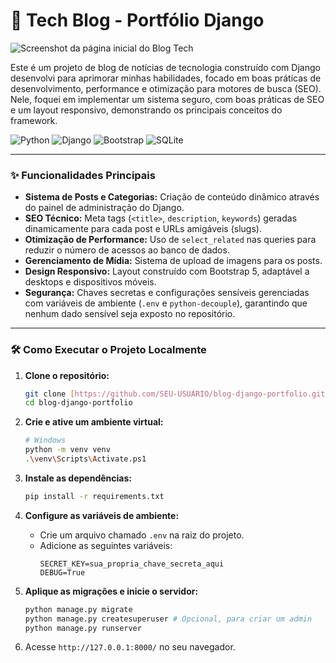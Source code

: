# 🚀 Tech Blog - Portfólio Django

![Screenshot da página inicial do Blog Tech](docs/images/screenshot-blog.png)

Este é um projeto de blog de notícias de tecnologia construído com Django desenvolvi para aprimorar minhas habilidades, focado em boas práticas de desenvolvimento, performance e otimização para motores de busca (SEO). Nele, foquei em implementar um sistema seguro, com boas práticas de SEO e um layout responsivo, demonstrando os principais conceitos do framework.

![Python](https://img.shields.io/badge/Python-3.x-3776AB?style=for-the-badge&logo=python&logoColor=white)
![Django](https://img.shields.io/badge/Django-4.x-092E20?style=for-the-badge&logo=django&logoColor=white)
![Bootstrap](https://img.shields.io/badge/Bootstrap-5.3-7952B3?style=for-the-badge&logo=bootstrap&logoColor=white)
![SQLite](https://img.shields.io/badge/SQLite-3-003B57?style=for-the-badge&logo=sqlite&logoColor=white)

---

### ✨ Funcionalidades Principais

* **Sistema de Posts e Categorias:** Criação de conteúdo dinâmico através do painel de administração do Django.
* **SEO Técnico:** Meta tags (`<title>`, `description`, `keywords`) geradas dinamicamente para cada post e URLs amigáveis (slugs).
* **Otimização de Performance:** Uso de `select_related` nas queries para reduzir o número de acessos ao banco de dados.
* **Gerenciamento de Mídia:** Sistema de upload de imagens para os posts.
* **Design Responsivo:** Layout construído com Bootstrap 5, adaptável a desktops e dispositivos móveis.
* **Segurança:** Chaves secretas e configurações sensíveis gerenciadas com variáveis de ambiente (`.env` e `python-decouple`), garantindo que nenhum dado sensível seja exposto no repositório.

---

### 🛠️ Como Executar o Projeto Localmente

1.  **Clone o repositório:**
    ```bash
    git clone [https://github.com/SEU-USUARIO/blog-django-portfolio.git](https://github.com/SEU-USUARIO/blog-django-portfolio.git)
    cd blog-django-portfolio
    ```

2.  **Crie e ative um ambiente virtual:**
    ```bash
    # Windows
    python -m venv venv
    .\venv\Scripts\Activate.ps1
    ```

3.  **Instale as dependências:**
    ```bash
    pip install -r requirements.txt 
    ```

4.  **Configure as variáveis de ambiente:**
    * Crie um arquivo chamado `.env` na raiz do projeto.
    * Adicione as seguintes variáveis:
        ```env
        SECRET_KEY=sua_propria_chave_secreta_aqui
        DEBUG=True
        ```

5.  **Aplique as migrações e inicie o servidor:**
    ```bash
    python manage.py migrate
    python manage.py createsuperuser # Opcional, para criar um admin
    python manage.py runserver
    ```

6.  Acesse `http://127.0.0.1:8000/` no seu navegador.